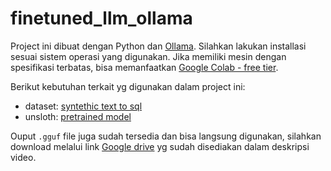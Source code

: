 # finetuned_llm_ollama

Project ini dibuat dengan Python dan [Ollama](https://github.com/ollama/ollama). Silahkan lakukan installasi sesuai sistem operasi yang digunakan. Jika memiliki mesin dengan spesifikasi terbatas, bisa memanfaatkan [Google Colab - free tier](https://colab.research.google.com/).

Berikut kebutuhan terkait yg digunakan dalam project ini:

- dataset: [syntethic text to sql](https://huggingface.co/datasets/gretelai/synthetic_text_to_sql)
- unsloth: [pretrained model](https://github.com/unslothai/unsloth)

Ouput `.gguf` file juga sudah tersedia dan bisa langsung digunakan, silahkan download melalui link [Google drive](https://youtube.com/live/Y4a17qNeekE) yg sudah disediakan dalam deskripsi video.
